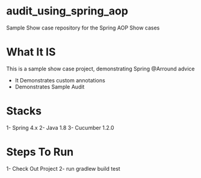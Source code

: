 # audit_using_spring_aop
Sample Show case repository for the Spring AOP Show cases

**What It IS**
=================================================================
This is a sample show case project, demonstrating Spring @Arround advice 
- It Demonstrates custom annotations
- Demonstrates Sample Audit 

**Stacks**
=================================================================
1- Spring 4.x
2- Java 1.8
3- Cucumber 1.2.0

**Steps To Run**
================================================================
1- Check Out Project
2- run gradlew build test 
